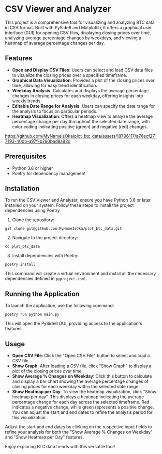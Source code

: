 # CSV Viewer and Analyzer

This project is a comprehensive tool for visualizing and analyzing BTC data in CSV format. Built with PySide6 and Matplotlib, it offers a graphical user interface (GUI) for opening CSV files, displaying closing prices over time, analyzing average percentage changes by weekdays, and viewing a heatmap of average percentage changes per day.

## Features

- **Open and Display CSV Files**: Users can select and load CSV data files to visualize the closing prices over a specified timeframe.
- **Graphical Data Visualization**: Provides a plot of the closing prices over time, allowing for easy trend identification.
- **Weekday Analysis**: Calculates and displays the average percentage changes in closing prices for each weekday, offering insights into weekly trends.
- **Editable Date Range for Analysis**: Users can specify the date range for the analysis to focus on particular periods.
- **Heatmap Visualization**: Offers a heatmap view to analyze the average percentage change per day throughout the selected date range, with color coding indicating positive (green) and negative (red) changes.

https://github.com/MyNameIsOka/plot_btc_data/assets/18796117/a76ecf27-7193-40db-a97f-b260bad8a82d

## Prerequisites

- Python 3.8 or higher
- Poetry for dependency management

## Installation

To run the CSV Viewer and Analyzer, ensure you have Python 3.8 or later installed on your system. Follow these steps to install the project dependencies using Poetry.

1. Clone the repository:

```
git clone git@github.com:MyNameIsOka/plot_btc_data.git
```

2. Navigate to the project directory:

```
cd plot_btc_data
```

3. Install dependencies with Poetry:

```
poetry install
```

This command will create a virtual environment and install all the necessary dependencies defined in `pyproject.toml`.

## Running the Application

To launch the application, use the following command:

```
poetry run python main.py
```

This will open the PySide6 GUI, providing access to the application's features.

## Usage

- **Open CSV File**: Click the "Open CSV File" button to select and load a CSV file.
- **Show Graph**: After loading a CSV file, click "Show Graph" to display a plot of the closing prices over time.
- **Show Average % Changes on Weekday**: Click this button to calculate and display a bar chart showing the average percentage changes of closing prices for each weekday within the selected date range.
- **Show Heatmap per Day**: To view the heatmap visualization, click "Show heatmap per day". This displays a heatmap indicating the average percentage change for each day across the selected timeframe. Red indicates a negative change, while green represents a positive change. You can adjust the start and end dates to refine the analysis period for this visualization.

Adjust the start and end dates by clicking on the respective input fields to refine your analysis for both the "Show Average % Changes on Weekday" and "Show Heatmap per Day" features.

Enjoy exploring BTC data trends with this versatile tool!
